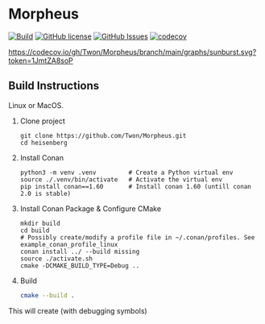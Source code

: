 # Morpheus

 [![Build](https://github.com/Twon/Morpheus/actions/workflows/cmake.yml/badge.svg)](https://github.com/Twon/Morpheus/actions)
 [![GitHub license](https://img.shields.io/badge/license-MIT-blue.svg)](https://raw.githubusercontent.com/twon/morpheus/master/LICENSE.MIT)
 [![GitHub Issues](https://img.shields.io/github/issues/twon/morpheus.svg)](http://github.com/twon/morpheus/issues)
 [![codecov](https://codecov.io/gh/Twon/Morpheus/branch/main/graph/badge.svg?token=1JmtZA8soP)](https://codecov.io/gh/Twon/Morpheus)

https://codecov.io/gh/Twon/Morpheus/branch/main/graphs/sunburst.svg?token=1JmtZA8soP

## Build Instructions

Linux or MacOS.

1. Clone project
   ```
   git clone https://github.com/Twon/Morpheus.git
   cd heisenberg
   ```

2. Install Conan
   ```
   python3 -m venv .venv         # Create a Python virtual env
   source ./.venv/bin/activate   # Activate the virtual env
   pip install conan==1.60       # Install conan 1.60 (untill conan 2.0 is stable)
   ```

3. Install Conan Package & Configure CMake 
   ```
   mkdir build
   cd build
   # Possibly create/modify a profile file in ~/.conan/profiles. See example_conan_profile_linux
   conan install ../ --build missing
   source ./activate.sh
   cmake -DCMAKE_BUILD_TYPE=Debug ..
   ```
   
4. Build
   ```bash
   cmake --build .
   ```

This will create (with debugging symbols)
